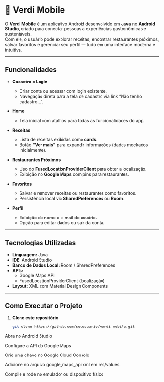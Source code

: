 # 🌿 Verdi Mobile

O **Verdi Mobile** é um aplicativo Android desenvolvido em **Java** no **Android Studio**, criado para conectar pessoas a experiências gastronômicas e sustentáveis.  
Com ele, o usuário pode explorar receitas, encontrar restaurantes próximos, salvar favoritos e gerenciar seu perfil — tudo em uma interface moderna e intuitiva.

---

## Funcionalidades

- **Cadastro e Login**
  - Criar conta ou acessar com login existente.
  - Navegação direta para a tela de cadastro via link “Não tenho cadastro...”.

- **Home**
  - Tela inicial com atalhos para todas as funcionalidades do app.

- **Receitas**
  - Lista de receitas exibidas como **cards**.
  - Botão **"Ver mais"** para expandir informações (dados mockados inicialmente).

- **Restaurantes Próximos**
  - Uso do **FusedLocationProviderClient** para obter a localização.
  - Exibição no **Google Maps** com pins para restaurantes.

- **Favoritos**
  - Salvar e remover receitas ou restaurantes como favoritos.
  - Persistência local via **SharedPreferences** ou **Room**.

- **Perfil**
  - Exibição de nome e e-mail do usuário.
  - Opção para editar dados ou sair da conta.

---

## Tecnologias Utilizadas

- **Linguagem:** Java  
- **IDE:** Android Studio  
- **Banco de Dados Local:** Room / SharedPreferences  
- **APIs:**  
  - Google Maps API  
  - FusedLocationProviderClient (localização)  
- **Layout:** XML com Material Design Components  

---

## Como Executar o Projeto

1. **Clone este repositório**
   ```bash
   git clone https://github.com/seuusuario/verdi-mobile.git
Abra no Android Studio

Configure a API do Google Maps

Crie uma chave no Google Cloud Console

Adicione no arquivo google_maps_api.xml em res/values

Compile e rode no emulador ou dispositivo físico

